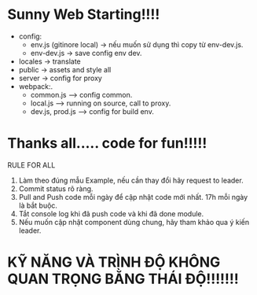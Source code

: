# Sunny Web Starting!!!!

* config:
    - env.js (gitinore local) -> nếu muốn sử dụng thì copy từ env-dev.js.
    - env-dev.js -> save config env dev.
* locales -> translate
* public -> assets and style all
* server -> config for proxy
* webpack:.
    - common.js --> config common.
    - local.js --> running on source, call to proxy.
    - dev.js, prod.js --> config for build env.
# #######################################################################################
# Thanks all..... code for fun!!!!!




RULE FOR ALL
1. Làm theo đúng mẫu Example, nếu cần thay đổi hãy request to leader.
2. Commit status rõ ràng.
3. Pull and Push code mỗi ngày để cập nhật code mới nhất. 17h mỗi ngày là bắt buộc.
4. Tắt console log khi đã push code và khi đã done module.
5. Nếu muốn cập nhật component dùng chung, hãy tham khảo qua ý kiến leader.


# KỸ NĂNG VÀ TRÌNH ĐỘ KHÔNG QUAN TRỌNG BẰNG THÁI ĐỘ!!!!!!!






